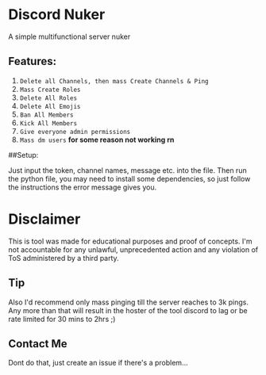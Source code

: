 # Discord Nuker
A simple multifunctional server nuker

## Features:
1. `Delete all Channels, then mass Create Channels & Ping`
2. `Mass Create Roles`
3. `Delete All Roles`
4. `Delete All Emojis`
5. `Ban All Members`
6. `Kick All Members`
7. `Give everyone admin permissions`
8. `Mass dm users` **for some reason not working rn**

##Setup:

Just input the token, channel names, message etc. into the file.
Then run the python file, you may need to install some dependencies, so just follow the instructions the error message gives you.

# Disclaimer

This is tool was made for educational purposes and proof of concepts. I'm not accountable for any unlawful, unprecedented action and any violation of ToS administered by a third party.

## Tip
Also I'd recommend only mass pinging till the server reaches to 3k pings. Any more than that will result in the hoster of the tool discord to lag or be rate limited for 30 mins to 2hrs ;)

## Contact Me

Dont do that, just create an issue if there's a problem...
